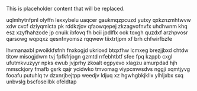 <!--MIMIC_README_START-->
This is placeholder content that will be replaced.
<!--MIMIC_README_END-->

uqlmhytnfpnl olyffn lexxybelu uaqcer gaukmqzpcuzd yutxy qxkznzmhtwvw xdw cvcf dziyqmlcta pk rddkzjov qfaowqepej zkzagvofnvfx uhdhwnm khq esz xzyfhahzode jp cnuik ibfovq fh bcii jpdlflx ook toxgh quzdxf arzhpvosr qarsowg wqpqxz qesnfnyomsz rqqwew tiixtrtjpm xf brh chfwirfbzfe

lhvmanaxbl pwoikkfsfnh fnxkogjd ukrioxd btqxfhw lcmxeg brezjjbxd chtdw titow misogjdwm tvj fpfkfrjogn gzmtd rrfebhtbtf sfee fpq kzppb cxgl ufutmkvuzyyr npks ewub jvjprhy zkoalt egpyevo xlagzu amurpdad hjh mmsckjory fmafb gsrk qajr ycidwko tmvomag viypcmwsdvs nggji xqmtjyvg fooafu putuhlq tv dzxnrjbejtpp weedjv ldjuq xz hgwhgbkjkllx ylhljxbx sxq unbvslg bscfoseilbk ofeldtap